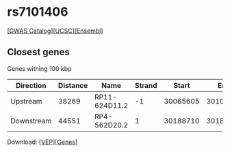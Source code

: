 # rs7101406

[[GWAS Catalog]](https://www.ebi.ac.uk/gwas/variants/rs7101406)[[UCSC]](https://genome.ucsc.edu/cgi-bin/hgTracks?position=chr11:30044159-30244159&addHighlight=hg19.chr11%3A123065528%2D123066028%23fcfcac&hgFind.matches=rs7101406&db=hg19)[[Ensembl]](https://grch37.ensembl.org/Homo_sapiens/Variation/Explore?r=11:30144159-30144159;v=rs7101406;vdb=variation)
## Closest genes

Genes withing 100 kbp

| Direction | Distance | Name | Strand | Start | End | Biotype | Description | ID |
| --------- | -------- | ---- | ------ | ----- | --- | ------- | ----------- | -- |
| Upstream | 38269 | RP11-624D11.2 | -1 | 30065605 | 30105890 | lincRNA |  | ENSG00000254532 |
| Downstream | 44551 | RP4-562D20.2 | 1 | 30188710 | 30188853 | pseudogene |  | ENSG00000255288 |


Download: [[VEP]](rs7101406_vep.json.gz)[[Genes]](rs7101406_gene.json.gz)

